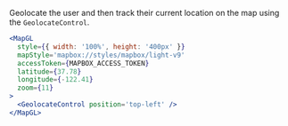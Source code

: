 Geolocate the user and then track their current location on the map using the `GeolocateControl`.

```jsx
<MapGL
  style={{ width: '100%', height: '400px' }}
  mapStyle='mapbox://styles/mapbox/light-v9'
  accessToken={MAPBOX_ACCESS_TOKEN}
  latitude={37.78}
  longitude={-122.41}
  zoom={11}
>
  <GeolocateControl position='top-left' />
</MapGL>
```
